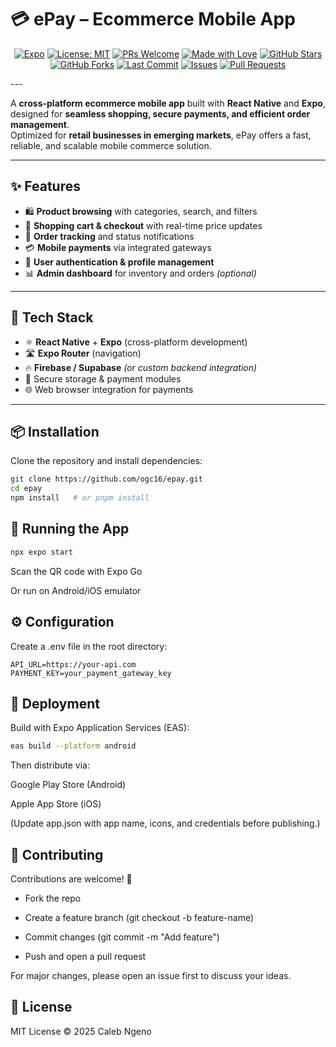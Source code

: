 # 💳 ePay – Ecommerce Mobile App  

<p align="center">
  <a href="https://expo.dev/"><img src="https://img.shields.io/badge/Expo-React%20Native-blue?logo=expo" alt="Expo"></a>
  <a href="LICENSE"><img src="https://img.shields.io/badge/License-MIT-green.svg" alt="License: MIT"></a>
  <a href="https://github.com/ogc16/epay/pulls"><img src="https://img.shields.io/badge/PRs-welcome-brightgreen.svg?style=flat-square" alt="PRs Welcome"></a>
  <a href="https://github.com/ogc16"><img src="https://img.shields.io/badge/Made%20with-%E2%9D%A4-red.svg" alt="Made with Love"></a>
  <a href="https://github.com/ogc16/epay/stargazers"><img src="https://img.shields.io/github/stars/ogc16/epay?style=social" alt="GitHub Stars"></a>
  <a href="https://github.com/ogc16/epay/network/members"><img src="https://img.shields.io/github/forks/ogc16/epay?style=social" alt="GitHub Forks"></a>
  <a href="https://github.com/ogc16/epay/commits/main"><img src="https://img.shields.io/github/last-commit/ogc16/epay" alt="Last Commit"></a>
  <a href="https://github.com/ogc16/epay/issues"><img src="https://img.shields.io/github/issues/ogc16/epay" alt="Issues"></a>
  <a href="https://github.com/ogc16/epay/pulls"><img src="https://img.shields.io/github/issues-pr/ogc16/epay" alt="Pull Requests"></a>
</p>
---

A **cross-platform ecommerce mobile app** built with **React Native** and **Expo**, designed for **seamless shopping, secure payments, and efficient order management**.  
Optimized for **retail businesses in emerging markets**, ePay offers a fast, reliable, and scalable mobile commerce solution.  

---

## ✨ Features  

- 🛍️ **Product browsing** with categories, search, and filters  
- 🛒 **Shopping cart & checkout** with real-time price updates  
- 🚚 **Order tracking** and status notifications  
- 💳 **Mobile payments** via integrated gateways  
- 🔐 **User authentication & profile management**  
- 📊 **Admin dashboard** for inventory and orders *(optional)*  

---

## 🧰 Tech Stack  

- ⚛️ **React Native** + **Expo** (cross-platform development)  
- 🛣️ **Expo Router** (navigation)  
- 🔥 **Firebase / Supabase** *(or custom backend integration)*  
- 🔐 Secure storage & payment modules  
- 🌐 Web browser integration for payments  

---

## 📦 Installation  

Clone the repository and install dependencies:  

```sh
git clone https://github.com/ogc16/epay.git
cd epay
npm install   # or pnpm install
```
## 📱 Running the App
```sh
npx expo start
```
Scan the QR code with Expo Go

Or run on Android/iOS emulator

## ⚙️ Configuration
Create a .env file in the root directory:

```env
API_URL=https://your-api.com
PAYMENT_KEY=your_payment_gateway_key
```

## 🚀 Deployment
Build with Expo Application Services (EAS):

```bash
eas build --platform android
```
Then distribute via:

Google Play Store (Android)

Apple App Store (iOS)

(Update app.json with app name, icons, and credentials before publishing.)

## 🤝 Contributing
Contributions are welcome! 🎉

- Fork the repo

- Create a feature branch (git checkout -b feature-name)

- Commit changes (git commit -m "Add feature")

- Push and open a pull request

 For major changes, please open an issue first to discuss your ideas.

## 📄 License
MIT License © 2025 Caleb Ngeno

